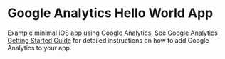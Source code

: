 Google Analytics Hello World App
================================

Example minimal iOS app using Google Analytics. See [Google Analytics Getting Started Guide](https://developers.google.com/analytics/devguides/collection/ios/) for detailed instructions on how to add Google Analytics to your app.
